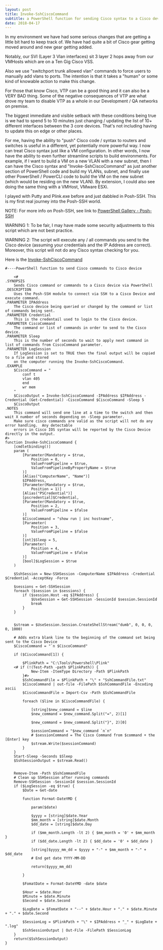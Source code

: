 ```yaml
---
layout: post
title: Invoke-SshCiscoCommand
subtitle: a PowerShell function for sending Cisco syntax to a Cisco device
date: 2018-04-17
---
```


In my environment we have had some serious changes that are getting a little bit hard to keep track of.  We have had quite a bit of 
Cisco gear getting moved around and new gear getting added.

Notably, our SVI (Layer 3 Vlan interfaces) sit 3 layer 2 hops away from our VMHosts which are on a Ten Gig Cisco VSS.  

Also we use "switchport trunk allowed vlan" commands to force users to manually add vlans to ports.  The intention is that it takes
a "human" or some kind of knowable action to make this change.

For those that know Cisco, VTP can be a good thing and it can also be a VERY BAD thing.  Some of the negative consequences of VTP 
are what drove my team to disable VTP as a whole in our Development / QA networks on premise.   

The biggest immediate and visible setback with these conditions being true is we had to spend 5 to 10 minutes just changing / updating
the list of 10+ different interfaces between the 3 core devices.  That's not including having to update this on edge or other places.

For me, having the ability to "push" Cisco code / syntax to routers and switches is useful in a different, yet potentially more powerful way.  I now can treat Cisco syntax just like a VM configuration.  In other words, I now have the ability to even further streamline scripts to build environments.  For example, if I want to build a VM on a new VLAN with a new subnet, then I can have the Cisco syntax and "Invoke-SshCiscoCommand" as just another section of PowerShell code and build my VLANs, subnet, and finally use other PowerShell / PowerCLI code to build the VM on the new subnet (which would be residing on the new VLAN).  By extension, I could also see doing the same thing with a VMHost, VMware ESXi.   

I played with Putty and Plink.exe before and just dabbled in Posh-SSH.  This is my first real journey into the Posh-SSH world.

NOTE: For more info on Posh-SSH, see link to [PowerShell Gallery - Posh-SSH](https://www.powershellgallery.com/packages/Posh-SSH/2.0.2)

WARNING 1: To be fair, I may have made some security adjustments to this script which are not best practice.  

WARNING 2: The script will execute any / all commands you send to the Cisco device (assuming your credentials 
and the IP Address are correct).  Moreover, this script will not do any Cisco syntax checking for you.

Here is the [Invoke-SshCiscoCommand](https://mmuras-vmse.github.io/_PS1-code/2018/Invoke-SshCiscoCommand.ps1) 

	#----PowerShell function to send Cisco commands to Cisco device
	
		<#
	.SYNOPSIS
		Sends Cisco command or commands to a Cisco device via PowerShell
	.DESCRIPTION
		Uses the Posh-SSH module to connect via SSH to a Cisco Device and execute command.
	.PARAMETER IPAddress
		The Cisco device being queried or changed by the command or list of commands being sent.
	.PARAMETER Credential
		This is the credentail used to login to the Cisco device.
	.PARAMETER CiscoCommand
		The command or list of commands in order to send to the Cisco device.
	.PARAMETER Sleep
		This is the number of seconds to wait to apply next command in list of commands from CiscoCommand parameter.
	.PARAMETER LogSession
		If LogSession is set to TRUE then the final output will be copied to a file and stored 
		on the computer running the Invoke-SshCiscoCommand.
	.EXAMPLE
		$CiscoCommand = "
			conf t
			vlan 405
			end
			wr mem
		"
		$CiscoOutput = Invoke-SshCiscoCommand -IPAddress $IPAddress -Credential (Get-Credential) -CiscoCommand $CiscoCommand -Sleep 5
		$CiscoOutput
	.NOTES
		This command will send one line at a time to the switch and then wait X number of seconds depending on -Sleep parameter.
		Make sure cisco commands are valid as the script will not do any error handling.  Any detectable
		errors in Cisco IOS syntax will be reported by the Cisco Device directly in the output.
	#>
	function Invoke-SshCiscoCommand {
		[cmdletbinding()]
		param (
			[Parameter(Mandatory = $true,
				Position = 0,
				ValueFromPipeline = $true,
				ValueFromPipelineByPropertyName = $true
			)]
			[Alias("ComputerName", "Name")]
			$IPAddress,
			[Parameter(Mandatory = $true,
				Position = 1)]
			[Alias("PSCredential")]
			[pscredential]$Credential,
			[Parameter(Mandatory = $true,
				Position = 2,
				ValueFromPipeline = $false
			)]
			$CiscoCommand = "show run | inc hostname",
			[Parameter(
				Position = 3,
				ValueFromPipeline = $false
			)]
			[int]$Sleep = 5,
			[Parameter(
				Position = 4,
				ValueFromPipeline = $false
			)]
			[bool]$LogSession = $true
		)

		$SshSession = New-SSHSession -ComputerName $IPAddress -Credential $Credential -AcceptKey -Force

		$sessions = Get-SSHSession
		foreach ($session in $sessions) {
			if ($session.Host -eq $IPAddress) {
				$UseSession = Get-SSHSession -SessionId $session.SessionId
				break
			}
		}


		$stream = $UseSession.Session.CreateShellStream("dumb", 0, 0, 0, 0, 1000)
		
		# Adds extra blank line to the beginning of the command set being sent to the Cisco Device
		$CiscoCommand = "`n $CiscoCommand"

		if ($CiscoCommand[1]) {

			$PlinkPath = "C:\Tools\Powershell\Plink"
		<# if (!(Test-Path -path $PlinkPath)) {
				New-Item -ItemType Directory -Path $PlinkPath
			}#>
			$SshCommandFile = $PlinkPath + "\" + "SshCommandFile.txt"
			$CiscoCommand | out-file -FilePath $SshCommandFile -Encoding ascii
			$CiscoCommandFile = Import-Csv -Path $SshCommandFile

			foreach ($line in $CiscoCommandFile) {
			
				[string]$new_command = $line
				$new_command = $new_command.Split("=", 2)[1]
				
				$new_command = $new_command.Split("}", 2)[0]
				
				$sessionCommand = "$new_command `n`n"
				# $sessionCommand = The Cisco Command from $command + the [Enter] key
				$stream.Write($sessionCommand)
			}
		}
		Start-Sleep -Seconds $Sleep
		$SshSessionOutput = $stream.Read()

		
		Remove-Item -Path $SshCommandFile
		# Clean up SSHSession after running commands
		Remove-SSHSession -SessionId $session.SessionId
		if ($LogSession -eq $true) {
			$Date = Get-date 

			function Format-DateYMD {

				param($date)

				$yyyy = [string]$date.Year
				$mm_month = [string]$date.Month
				$dd_date = [string]$date.Day

				if ($mm_month.Length -lt 2) { $mm_month = '0' + $mm_month }
				if ($dd_date.Length -lt 2) { $dd_date = '0' + $dd_date }

				[string]$yyyy_mm_dd = $yyyy + "-" + $mm_month + "-" + $dd_date
				# End get date YYYY-MM-DD
			
				return($yyyy_mm_dd)

			}
			
			$FomatDate = Format-DateYMD -date $date

			$Hour = $date.Hour
			$Minute = $date.Minute
			$Second = $date.Second
			
			$LogDate = $FomatDate + "--" + $date.Hour + "." + $date.Minute + "." + $date.Second

			$SessionLog = $PlinkPath + "\" + $IPAddress + "_" + $LogDate + ".log"
			$SshSessionOutput | Out-File -FilePath $SessionLog
		}
		return($SshSessionOutput)
	}




